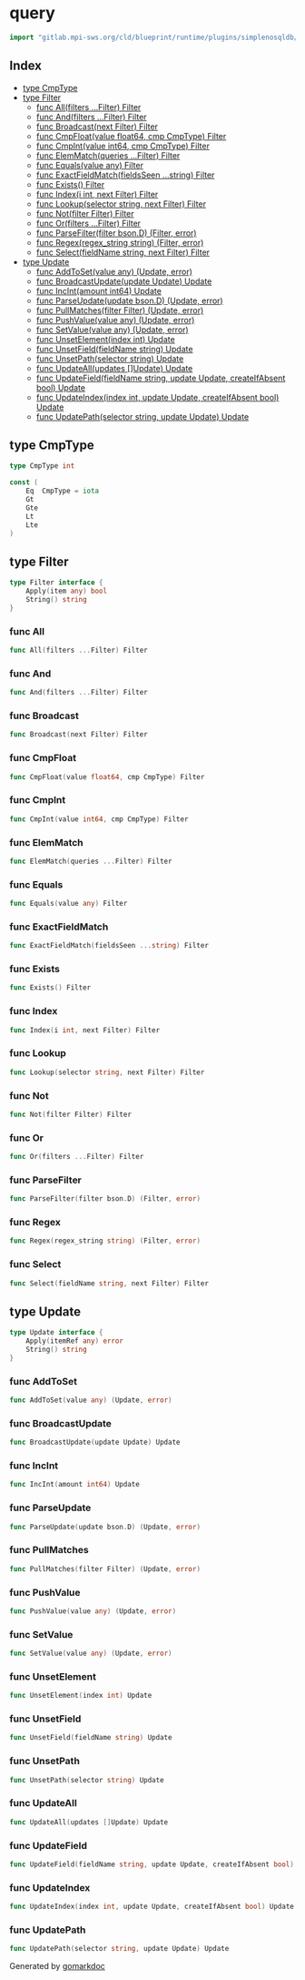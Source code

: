 <!-- Code generated by gomarkdoc. DO NOT EDIT -->

# query

```go
import "gitlab.mpi-sws.org/cld/blueprint/runtime/plugins/simplenosqldb/query"
```

## Index

- [type CmpType](<#CmpType>)
- [type Filter](<#Filter>)
  - [func All\(filters ...Filter\) Filter](<#All>)
  - [func And\(filters ...Filter\) Filter](<#And>)
  - [func Broadcast\(next Filter\) Filter](<#Broadcast>)
  - [func CmpFloat\(value float64, cmp CmpType\) Filter](<#CmpFloat>)
  - [func CmpInt\(value int64, cmp CmpType\) Filter](<#CmpInt>)
  - [func ElemMatch\(queries ...Filter\) Filter](<#ElemMatch>)
  - [func Equals\(value any\) Filter](<#Equals>)
  - [func ExactFieldMatch\(fieldsSeen ...string\) Filter](<#ExactFieldMatch>)
  - [func Exists\(\) Filter](<#Exists>)
  - [func Index\(i int, next Filter\) Filter](<#Index>)
  - [func Lookup\(selector string, next Filter\) Filter](<#Lookup>)
  - [func Not\(filter Filter\) Filter](<#Not>)
  - [func Or\(filters ...Filter\) Filter](<#Or>)
  - [func ParseFilter\(filter bson.D\) \(Filter, error\)](<#ParseFilter>)
  - [func Regex\(regex\_string string\) \(Filter, error\)](<#Regex>)
  - [func Select\(fieldName string, next Filter\) Filter](<#Select>)
- [type Update](<#Update>)
  - [func AddToSet\(value any\) \(Update, error\)](<#AddToSet>)
  - [func BroadcastUpdate\(update Update\) Update](<#BroadcastUpdate>)
  - [func IncInt\(amount int64\) Update](<#IncInt>)
  - [func ParseUpdate\(update bson.D\) \(Update, error\)](<#ParseUpdate>)
  - [func PullMatches\(filter Filter\) \(Update, error\)](<#PullMatches>)
  - [func PushValue\(value any\) \(Update, error\)](<#PushValue>)
  - [func SetValue\(value any\) \(Update, error\)](<#SetValue>)
  - [func UnsetElement\(index int\) Update](<#UnsetElement>)
  - [func UnsetField\(fieldName string\) Update](<#UnsetField>)
  - [func UnsetPath\(selector string\) Update](<#UnsetPath>)
  - [func UpdateAll\(updates \[\]Update\) Update](<#UpdateAll>)
  - [func UpdateField\(fieldName string, update Update, createIfAbsent bool\) Update](<#UpdateField>)
  - [func UpdateIndex\(index int, update Update, createIfAbsent bool\) Update](<#UpdateIndex>)
  - [func UpdatePath\(selector string, update Update\) Update](<#UpdatePath>)


<a name="CmpType"></a>
## type CmpType



```go
type CmpType int
```

<a name="Eq"></a>

```go
const (
    Eq  CmpType = iota
    Gt
    Gte
    Lt
    Lte
)
```

<a name="Filter"></a>
## type Filter



```go
type Filter interface {
    Apply(item any) bool
    String() string
}
```

<a name="All"></a>
### func All

```go
func All(filters ...Filter) Filter
```



<a name="And"></a>
### func And

```go
func And(filters ...Filter) Filter
```



<a name="Broadcast"></a>
### func Broadcast

```go
func Broadcast(next Filter) Filter
```



<a name="CmpFloat"></a>
### func CmpFloat

```go
func CmpFloat(value float64, cmp CmpType) Filter
```



<a name="CmpInt"></a>
### func CmpInt

```go
func CmpInt(value int64, cmp CmpType) Filter
```



<a name="ElemMatch"></a>
### func ElemMatch

```go
func ElemMatch(queries ...Filter) Filter
```



<a name="Equals"></a>
### func Equals

```go
func Equals(value any) Filter
```



<a name="ExactFieldMatch"></a>
### func ExactFieldMatch

```go
func ExactFieldMatch(fieldsSeen ...string) Filter
```



<a name="Exists"></a>
### func Exists

```go
func Exists() Filter
```



<a name="Index"></a>
### func Index

```go
func Index(i int, next Filter) Filter
```



<a name="Lookup"></a>
### func Lookup

```go
func Lookup(selector string, next Filter) Filter
```



<a name="Not"></a>
### func Not

```go
func Not(filter Filter) Filter
```



<a name="Or"></a>
### func Or

```go
func Or(filters ...Filter) Filter
```



<a name="ParseFilter"></a>
### func ParseFilter

```go
func ParseFilter(filter bson.D) (Filter, error)
```



<a name="Regex"></a>
### func Regex

```go
func Regex(regex_string string) (Filter, error)
```



<a name="Select"></a>
### func Select

```go
func Select(fieldName string, next Filter) Filter
```



<a name="Update"></a>
## type Update



```go
type Update interface {
    Apply(itemRef any) error
    String() string
}
```

<a name="AddToSet"></a>
### func AddToSet

```go
func AddToSet(value any) (Update, error)
```



<a name="BroadcastUpdate"></a>
### func BroadcastUpdate

```go
func BroadcastUpdate(update Update) Update
```



<a name="IncInt"></a>
### func IncInt

```go
func IncInt(amount int64) Update
```



<a name="ParseUpdate"></a>
### func ParseUpdate

```go
func ParseUpdate(update bson.D) (Update, error)
```



<a name="PullMatches"></a>
### func PullMatches

```go
func PullMatches(filter Filter) (Update, error)
```



<a name="PushValue"></a>
### func PushValue

```go
func PushValue(value any) (Update, error)
```



<a name="SetValue"></a>
### func SetValue

```go
func SetValue(value any) (Update, error)
```



<a name="UnsetElement"></a>
### func UnsetElement

```go
func UnsetElement(index int) Update
```



<a name="UnsetField"></a>
### func UnsetField

```go
func UnsetField(fieldName string) Update
```



<a name="UnsetPath"></a>
### func UnsetPath

```go
func UnsetPath(selector string) Update
```



<a name="UpdateAll"></a>
### func UpdateAll

```go
func UpdateAll(updates []Update) Update
```



<a name="UpdateField"></a>
### func UpdateField

```go
func UpdateField(fieldName string, update Update, createIfAbsent bool) Update
```



<a name="UpdateIndex"></a>
### func UpdateIndex

```go
func UpdateIndex(index int, update Update, createIfAbsent bool) Update
```



<a name="UpdatePath"></a>
### func UpdatePath

```go
func UpdatePath(selector string, update Update) Update
```



Generated by [gomarkdoc](<https://github.com/princjef/gomarkdoc>)
